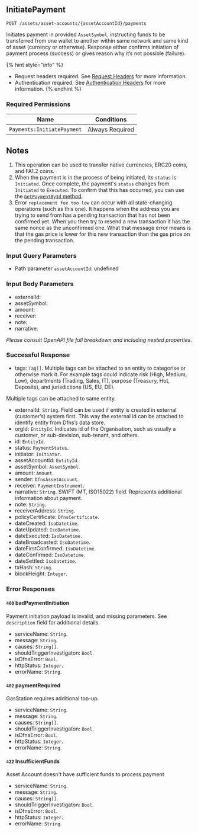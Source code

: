 
## InitiatePayment
`POST /assets/asset-accounts/{assetAccountId}/payments`

Initiates payment in provided `AssetSymbol`, instructing funds to be transferred from one wallet to another within same network and same kind of asset (currency or otherwise). Response either confirms initiation of payment process (success) or gives reason why it’s not possible (failure).

{% hint style="info" %}
* Request headers required. See [Request Headers](../../../getting-started/request-headers.md "mention") for more information.
* Authentication required. See [Authentication Headers](../../../getting-started/request-headers.md#authentication-headers) for more information.
{% endhint %}

### Required Permissions

| Name                       | Conditions      |
| -------------------------- | --------------- |
| `Payments:InitiatePayment` | Always Required |

## Notes

1.  This operation can be used to transfer native currencies, ERC20 coins, and FA1.2 coins.
2.  When the payment is in the process of being initiated, its `status` is `Initiated`. Once complete, the payment's `status` changes from `Initiated` to `Executed`. To confirm that this has occurred, you can use the [`GetPaymentById` method](./GetPaymentById.md).
3.  Error `replacement fee too low` can occur with all state-changing operations (such as this one). It happens when the address you are trying to send from has a pending transaction that has not been confirmed yet. When you then try to resend a new transaction it has the same nonce as the unconfirmed one. What that message error means is that the gas price is lower for this new transaction than the gas price on the pending transaction.

<!--  -->
### Input Query Parameters
* Path parameter `assetAccountId`: undefined
### Input Body Parameters
* externalId: 
* assetSymbol: 
* amount: 
* receiver: 
* note: 
* narrative: 

_Please consult OpenAPI file full breakdown and including nested properties._
### Successful Response
* tags: `Tag[]`. Multiple tags can be attached to an entity to categorise or otherwise mark it. For example tags could indicate risk (High, Medium, Low), departments (Trading, Sales, IT), purpose (Treasury, Hot, Deposits), and jurisdictions (US, EU, DE).

Multiple tags can be attached to same entity.
* externalId: `String`. Field can be used if entity is created in external (customer’s) system first. This way the external id can be attached to identify entity from Dfns’s data store.
* orgId: `EntityId`. Indicates id of the Organisation, such as usually a customer, or sub-devision, sub-tenant, and others.
* id: `EntityId`. 
* status: `PaymentStatus`. 
* initiator: `Initiator`. 
* assetAccountId: `EntityId`. 
* assetSymbol: `AssetSymbol`. 
* amount: `Amount`. 
* sender: `DfnsAssetAccount`. 
* receiver: `PaymentInstrument`. 
* narrative: `String`. SWIFT (MT, ISO15022) field. Represents additional information about payment.
* note: `String`. 
* receiverAddress: `String`. 
* policyCertificate: `DfnsCertificate`. 
* dateCreated: `IsoDatetime`. 
* dateUpdated: `IsoDatetime`. 
* dateExecuted: `IsoDatetime`. 
* dateBroadcasted: `IsoDatetime`. 
* dateFirstConfirmed: `IsoDatetime`. 
* dateConfirmed: `IsoDatetime`. 
* dateSettled: `IsoDatetime`. 
* txHash: `String`. 
* blockHeight: `Integer`.
### Error Responses
#### `400` **badPaymentInitiation** 
Payment initiation payload is invalid, and missing parameters. See `description` field for additional details.
* serviceName: `String`. 
* message: `String`. 
* causes: `String[]`. 
* shouldTriggerInvestigaton: `Bool`. 
* isDfnsError: `Bool`. 
* httpStatus: `Integer`. 
* errorName: `String`. 

#### `402` **paymentRequired** 
GasStation requires additional top-up.
* serviceName: `String`. 
* message: `String`. 
* causes: `String[]`. 
* shouldTriggerInvestigaton: `Bool`. 
* isDfnsError: `Bool`. 
* httpStatus: `Integer`. 
* errorName: `String`. 

#### `422` **InsufficientFunds** 
Asset Account doesn't have sufficient funds to process payment
* serviceName: `String`. 
* message: `String`. 
* causes: `String[]`. 
* shouldTriggerInvestigaton: `Bool`. 
* isDfnsError: `Bool`. 
* httpStatus: `Integer`. 
* errorName: `String`.


